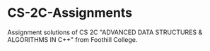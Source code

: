 # CS-2C-Assignments
Assignment solutions of CS 2C "ADVANCED DATA STRUCTURES & ALGORITHMS IN C++" from Foothill College.
